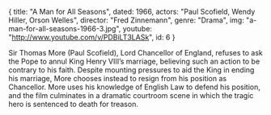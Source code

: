 {
  title: "A Man for All Seasons",
  dated:  1966,
  actors: "Paul Scofield, Wendy Hiller, Orson Welles",
  director: "Fred Zinnemann",
  genre: "Drama",
  img: "a-man-for-all-seasons-1966-3.jpg",
  youtube: "http://www.youtube.com/v/PDBiLT3LASk",
  id: 6
}

Sir Thomas More (Paul Scofield), Lord Chancellor of England, refuses to ask the Pope to annul King Henry VIII’s marriage, believing such an action to be contrary to his faith. Despite mounting pressures to aid the King in ending his marriage, More chooses instead to resign from his position as Chancellor. More uses his knowledge of English Law to defend his position, and the film culminates in a dramatic courtroom scene in which the tragic hero is sentenced to death for treason. 